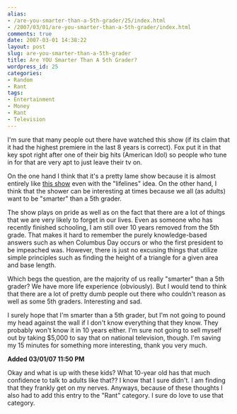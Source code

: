 ```yaml
---
alias:
- /are-you-smarter-than-a-5th-grader/25/index.html
- /2007/03/01/are-you-smarter-than-a-5th-grader/index.html
comments: true
date: 2007-03-01 14:38:22
layout: post
slug: are-you-smarter-than-a-5th-grader
title: Are YOU Smarter Than A 5th Grader?
wordpress_id: 25
categories:
- Random
- Rant
tags:
- Entertainment
- Money
- Rant
- Television
---
```


I'm sure that many people out there have watched this show (if its claim that it had the highest premiere in the last 8 years is correct).  Fox put it in that key spot right after one of their big hits (American Idol) so people who tune in for that are very apt to just leave their tv on.

On the one hand I think that it's a pretty lame show because it is almost entirely like [this show](http://www.millionairetv.com/) even with the "lifelines" idea.  On the other hand, I think that the shower can be interesting at times because we all (as adults) want to be "smarter" than a 5th grader.

The show plays on pride as well as on the fact that there are a lot of things that we are very likely to forget in our lives.  Even as someone who has recently finished schooling, I am still over 10 years removed from the 5th grade.  That makes it hard to remember the purely knowledge-based answers such as when Columbus Day occurs or who the first president to be impeached was.  However, there is just no excusing things that utilize simple principles such as finding the height of a triangle for a given area and base length.

Which begs the question, are the majority of us really "smarter" than a 5th grader?  We have more life experience (obviously).  But I would tend to think that there are a lot of pretty dumb people out there who couldn't reason as well as some 5th graders.  Interesting and sad.

I surely hope that I'm smarter than a 5th grader, but I'm not going to pound my head against the wall if I don't know everything that they know.  They probably won't know it in 10 years either.  I'm sure not going to sell myself out by taking $5,000 to say that on national television, though.  I'm saving my 15 minutes for something more interesting, thank you very much.

**Added 03/01/07 11:50 PM**

Okay and what is up with these kids?  What 10-year old has that much confidence to talk to adults like that??  I know that I sure didn't.  I am finding that they frankly get on my nerves. Anyways, because of these thoughts I also had to add this entry to the "Rant" category.  I sure do love to use that category.  
